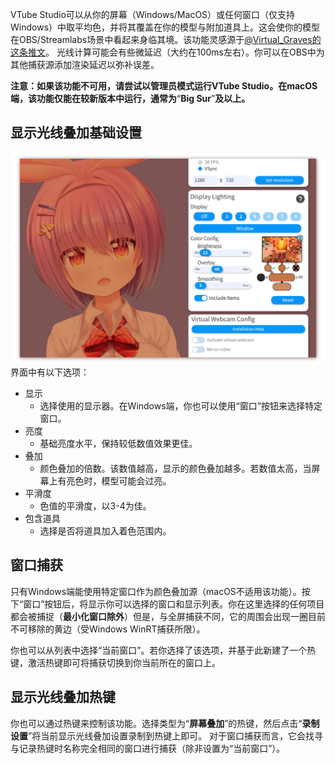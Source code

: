 VTube Studio可以从你的屏幕（Windows/MacOS）或任何窗口（仅支持Windows）中取平均色，并将其覆盖在你的模型与附加道具上。这会使你的模型在OBS/Streamlabs场景中看起来身临其境。该功能灵感源于[@Virtual_Graves的这条推文](https://twitter.com/Virtual_Graves/status/1434154401707397120)。
光线计算可能会有些微延迟（大约在100ms左右）。你可以在OBS中为其他捕获源添加渲染延迟以弥补误差。

**注意：如果该功能不可用，请尝试以管理员模式运行VTube Studio。在macOS端，该功能仅能在较新版本中运行，通常为**“**Big Sur**”**及以上。**

## 显示光线叠加基础设置

![](https://github.com/Elegetic/Photos/blob/main/VTS/vts_lighting_overlay.png)
界面中有以下选项：

* 显示
  * 选择使用的显示器。在Windows端，你也可以使用“窗口”按钮来选择特定窗口。
* 亮度
  * 基础亮度水平，保持较低数值效果更佳。
* 叠加
  * 颜色叠加的倍数。该数值越高，显示的颜色叠加越多。若数值太高，当屏幕上有亮色时，模型可能会过亮。
* 平滑度
  * 色值的平滑度，以3-4为佳。
* 包含道具
  * 选择是否将道具加入着色范围内。

## 窗口捕获

只有Windows端能使用特定窗口作为颜色叠加源（macOS不适用该功能）。按下“窗口”按钮后，将显示你可以选择的窗口和显示列表。你在这里选择的任何项目都会被捕捉（**最小化窗口除外**）但是，与全屏捕获不同，它的周围会出现一圈目前不可移除的黄边（受Windows WinRT捕获所限）。

你也可以从列表中选择“当前窗口”。若你选择了该选项，并基于此新建了一个热键，激活热键即可将捕获切换到你当前所在的窗口上。

## 显示光线叠加热键

你也可以通过热键来控制该功能。选择类型为“**屏幕叠加**”的热键，然后点击“**录制设置**”将当前显示光线叠加设置录制到热键上即可。
对于窗口捕获而言，它会找寻与记录热键时名称完全相同的窗口进行捕获（除非设置为“当前窗口”）。